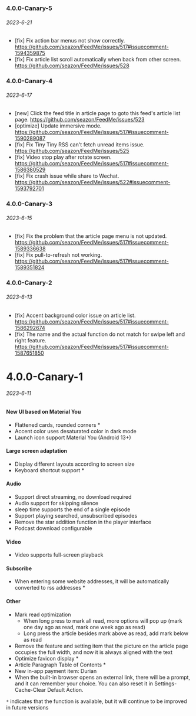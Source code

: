 ### 4.0.0-Canary-5
###### 2023-6-21
- [fix] Fix action bar menus not show correctly. https://github.com/seazon/FeedMe/issues/517#issuecomment-1594359875
- [fix] Fix article list scroll automatically when back from other screen. https://github.com/seazon/FeedMe/issues/528

### 4.0.0-Canary-4
###### 2023-6-17
- [new] Click the feed title in article page to goto this feed's article list page. https://github.com/seazon/FeedMe/issues/523
- [optimize] Update immersive mode. https://github.com/seazon/FeedMe/issues/517#issuecomment-1590289087
- [fix] Fix Tiny Tiny RSS can't fetch unread items issue. https://github.com/seazon/FeedMe/issues/525
- [fix] Video stop play after rotate screen. https://github.com/seazon/FeedMe/issues/517#issuecomment-1586380529
- [fix] Fix crash issue while share to Wechat. https://github.com/seazon/FeedMe/issues/522#issuecomment-1593792701

### 4.0.0-Canary-3
###### 2023-6-15
- [fix] Fix the problem that the article page menu is not updated. https://github.com/seazon/FeedMe/issues/517#issuecomment-1589336638
- [fix] Fix pull-to-refresh not working. https://github.com/seazon/FeedMe/issues/517#issuecomment-1589351824

### 4.0.0-Canary-2
###### 2023-6-13
- [fix] Accent background color issue on article list. https://github.com/seazon/FeedMe/issues/517#issuecomment-1586292674
- [fix] The name and the actual function do not match for swipe left and right feature. https://github.com/seazon/FeedMe/issues/517#issuecomment-1587651850

# 4.0.0-Canary-1
###### 2023-6-11
#### New UI based on Material You
- Flattened cards, rounded corners *
- Accent color uses desaturated color in dark mode
- Launch icon support Material You (Android 13+)
#### Large screen adaptation
- Display different layouts according to screen size
- Keyboard shortcut support *
#### Audio
- Support direct streaming, no download required
- Audio support for skipping silence
- sleep time supports the end of a single episode
- Support playing searched, unsubscribed episodes
- Remove the star addition function in the player interface
- Podcast download configurable
#### Video
- Video supports full-screen playback
#### Subscribe
- When entering some website addresses, it will be automatically converted to rss addresses *
#### Other
- Mark read optimization
  - When long press to mark all read, more options will pop up (mark one day ago as read, mark one week ago as read)
  - Long press the article besides mark above as read, add mark below as read
- Remove the feature and setting item that the picture on the article page occupies the full width, and now it is always aligned with the text
- Optimize favicon display *
- Article Paragraph Table of Contents *
- New in-app payment item: Durian
- When the built-in browser opens an external link, there will be a prompt, and it can remember your choice. You can also reset it in Settings-Cache-Clear Default Action.

`*` indicates that the function is available, but it will continue to be improved in future versions
